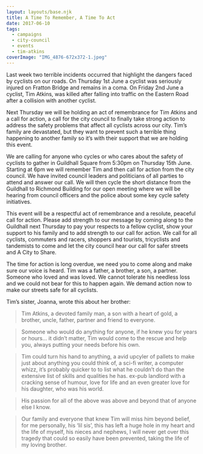 ```yaml
---
layout: layouts/base.njk
title: A Time To Remember, A Time To Act
date: 2017-06-10
tags:  
  - campaigns
  - city-council
  - events 
  - tim-atkins
coverImage: "IMG_4876-672x372-1.jpeg"
---
```


Last week two terrible incidents occurred that highlight the dangers faced by cyclists on our roads. On Thursday 1st June a cyclist was seriously injured on Fratton Bridge and remains in a coma. On Friday 2nd June a cyclist, Tim Atkins, was killed after falling into traffic on the Eastern Road after a collision with another cyclist.

Next Thursday we will be holding an act of remembrance for Tim Atkins and a call for action, a call for the city council to finally take strong action to address the safety problems that affect all cyclists across our city. Tim’s family are devastated, but they want to prevent such a terrible thing happening to another family so it’s with their support that we are holding this event.

We are calling for anyone who cycles or who cares about the safety of cyclists to gather in Guildhall Square from 5:30pm on Thursday 15th June. Starting at 6pm we will remember Tim and then call for action from the city council. We have invited council leaders and politicians of all parties to attend and answer our call. We will then cycle the short distance from the Guildhall to Richmond Building for our open meeting where we will be hearing from council officers and the police about some key cycle safety initiatives.

This event will be a respectful act of remembrance and a resolute, peaceful call for action. Please add strength to our message by coming along to the Guildhall next Thursday to pay your respects to a fellow cyclist, show your support to his family and to add strength to our call for action. We call for all cyclists, commuters and racers, shoppers and tourists, tricyclists and tandemists to come and let the city council hear our call for safer streets and A City to Share.

The time for action is long overdue, we need you to come along and make sure our voice is heard. Tim was a father, a brother, a son, a partner. Someone who loved and was loved. We cannot tolerate his needless loss and we could not bear for this to happen again. We demand action now to make our streets safe for all cyclists.

Tim’s sister, Joanna, wrote this about her brother:

> Tim Atkins, a devoted family man, a son with a heart of gold, a brother, uncle, father, partner and friend to everyone.  

> Someone who would do anything for anyone, if he knew you for years or hours… it didn’t matter, Tim would come to the rescue and help you, always putting your needs before his own.  

> Tim could turn his hand to anything, a avid upcyler of pallets to make just about anything you could think of, a sci-fi writer, a computer whizz, it’s probably quicker to to list what he couldn’t do than the extensive list of skills and qualities he has. ex-pub landlord with a cracking sense of humour, love for life and an even greater love for his daughter, who was his world.  

> His passion for all of the above was above and beyond that of anyone else I know.  

> Our family and everyone that knew Tim will miss him beyond belief, for me personally, his ‘lil sis’, this has left a huge hole in my heart and the life of myself, his nieces and nephews, I will never get over this tragedy that could so easily have been prevented, taking the life of my loving brother.
